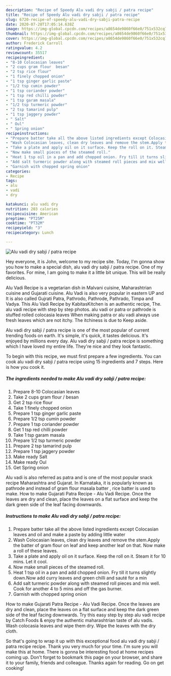 ```yaml
---
description: "Recipe of Speedy Alu vadi dry sabji / patra recipe"
title: "Recipe of Speedy Alu vadi dry sabji / patra recipe"
slug: 6720-recipe-of-speedy-alu-vadi-dry-sabji-patra-recipe
date: 2020-07-28T17:05:14.638Z
image: https://img-global.cpcdn.com/recipes/a8654de9860f66e0/751x532cq70/alu-vadi-dry-sabji-patra-recipe-recipe-main-photo.jpg
thumbnail: https://img-global.cpcdn.com/recipes/a8654de9860f66e0/751x532cq70/alu-vadi-dry-sabji-patra-recipe-recipe-main-photo.jpg
cover: https://img-global.cpcdn.com/recipes/a8654de9860f66e0/751x532cq70/alu-vadi-dry-sabji-patra-recipe-recipe-main-photo.jpg
author: Frederick Carroll
ratingvalue: 4.2
reviewcount: 35517
recipeingredient:
- "8-10 Colocasian leaves"
- "2 cups gram flour  besan"
- "2 tsp rice flour"
- "1 finely chopped onion"
- "1 tsp ginger garlic paste"
- "1/2 tsp cumin powder"
- "1 tsp coriander powder"
- "1 tsp red chilli powder"
- "1 tsp garam masala"
- "1/2 tsp turmeric powder"
- "2 tsp tamarind pulp"
- "1 tsp jaggery powder"
- " Salt"
- " Oul"
- " Spring onion"
recipeinstructions:
- "Prepare batter take all the above listed ingredients except Colocasian leaves and oil and make a paste by adding little water"
- "Wash Colocasian leaves, clean dry leaves and remove the stem.Apply the batter of gram flour on leaf and keep another leaf on that. Now make a roll of these leaves."
- "Take a plate and apply oil on it surface. Keep the roll on it. Steam it for 10 mins. Let it cool."
- "Now make small pieces of the steamed roll."
- "Heat 1 tsp oil in a pan and add chopped onion. Fry till it turns slightly down.Now add curry leaves and green chilli and sauté for a min"
- "Add salt turmeric powder along with steamed roll pieces and mix well. Cook for another 4 to 5 mins and off the gas burner."
- "Garnish with chopped spring onion"
categories:
- Recipe
tags:
- alu
- vadi
- dry

katakunci: alu vadi dry 
nutrition: 203 calories
recipecuisine: American
preptime: "PT25M"
cooktime: "PT32M"
recipeyield: "3"
recipecategory: Lunch

---
```



![Alu vadi dry sabji / patra recipe](https://img-global.cpcdn.com/recipes/a8654de9860f66e0/751x532cq70/alu-vadi-dry-sabji-patra-recipe-recipe-main-photo.jpg)

Hey everyone, it is John, welcome to my recipe site. Today, I'm gonna show you how to make a special dish, alu vadi dry sabji / patra recipe. One of my favorites. For mine, I am going to make it a little bit unique. This will be really delicious.

Alu Vadi Recipe is a vegetarian dish in Malvani cuisine, Maharashtrian cuisine and Gujarati cuisine. Alu Vadi is also very popular in eastern UP and It is also called Gujrati Patra, Pathrodo, Pathrode, Pathrado, Timpa and Vadya. This Alu Vadi Recipe by KabitasKitchen is an authentic recipe, The. alu vadi recipe with step by step photos. alu vadi or patra or pathrode is stuffed rolled colocasia leaves When making patra or alu vadi always use fresh leaves which are not itchy. The itchiness is due to Keep aside.

Alu vadi dry sabji / patra recipe is one of the most popular of current trending foods on earth. It's simple, it's quick, it tastes delicious. It's enjoyed by millions every day. Alu vadi dry sabji / patra recipe is something which I have loved my entire life. They're nice and they look fantastic.


To begin with this recipe, we must first prepare a few ingredients. You can cook alu vadi dry sabji / patra recipe using 15 ingredients and 7 steps. Here is how you cook it.

<!--inarticleads1-->

##### The ingredients needed to make Alu vadi dry sabji / patra recipe:

1. Prepare 8-10 Colocasian leaves
1. Take 2 cups gram flour / besan
1. Get 2 tsp rice flour
1. Take 1 finely chopped onion
1. Prepare 1 tsp ginger garlic paste
1. Prepare 1/2 tsp cumin powder
1. Prepare 1 tsp coriander powder
1. Get 1 tsp red chilli powder
1. Take 1 tsp garam masala
1. Prepare 1/2 tsp turmeric powder
1. Prepare 2 tsp tamarind pulp
1. Prepare 1 tsp jaggery powder
1. Make ready  Salt
1. Make ready  Oul
1. Get  Spring onion


Alu vadi is also referred as patra and is one of the most popular snack recipe Maharashtra and Gujarat. In Karnataka, it is popularly known as pathrode and instead of gram flour masala batter , rice batter is used to make. How to make Gujarati Patra Recipe - Alu Vadi Recipe. Once the leaves are dry and clean, place the leaves on a flat surface and keep the dark green side of the leaf facing downwards. 

<!--inarticleads2-->

##### Instructions to make Alu vadi dry sabji / patra recipe:

1. Prepare batter take all the above listed ingredients except Colocasian leaves and oil and make a paste by adding little water
1. Wash Colocasian leaves, clean dry leaves and remove the stem.Apply the batter of gram flour on leaf and keep another leaf on that. Now make a roll of these leaves.
1. Take a plate and apply oil on it surface. Keep the roll on it. Steam it for 10 mins. Let it cool.
1. Now make small pieces of the steamed roll.
1. Heat 1 tsp oil in a pan and add chopped onion. Fry till it turns slightly down.Now add curry leaves and green chilli and sauté for a min
1. Add salt turmeric powder along with steamed roll pieces and mix well. Cook for another 4 to 5 mins and off the gas burner.
1. Garnish with chopped spring onion


How to make Gujarati Patra Recipe - Alu Vadi Recipe. Once the leaves are dry and clean, place the leaves on a flat surface and keep the dark green side of the leaf facing downwards. Try this easy step by step alu vadi recipe by Catch Foods &amp; enjoy the authentic maharashtrian taste of alu vadis. Wash colocasia leaves and wipe them dry. Wipe the leaves with the dry cloth. 

So that's going to wrap it up with this exceptional food alu vadi dry sabji / patra recipe recipe. Thank you very much for your time. I'm sure you will make this at home. There is gonna be interesting food at home recipes coming up. Don't forget to bookmark this page on your browser, and share it to your family, friends and colleague. Thanks again for reading. Go on get cooking!
